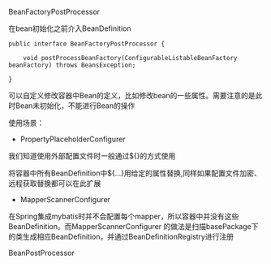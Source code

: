 

BeanFactoryPostProcessor

在bean初始化之前介入BeanDefinition
```
public interface BeanFactoryPostProcessor {

	void postProcessBeanFactory(ConfigurableListableBeanFactory beanFactory) throws BeansException;

}
```
可以自定义修改容器中Bean的定义，比如修改bean的一些属性。需要注意的是此时Bean未初始化，不能进行Bean的操作

使用场景：

- PropertyPlaceholderConfigurer 

我们知道使用外部配置文件时一般通过${}的方式使用

将容器中所有BeanDefinition中${...}用给定的属性替换,同样如果配置文件加密、远程获取替换都可以在此扩展

- MapperScannerConfigurer

在Spring集成mybatis时并不会配置每个mapper，所以容器中并没有这些BeanDefinition。而MapperScannerConfigurer
的做法是扫描basePackage下的类生成相应BeanDefinition，并通过BeanDefinitionRegistry进行注册


BeanPostProcessor



